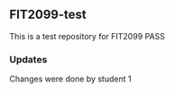 ## FIT2099-test

This is a test repository for FIT2099 PASS

###  Updates


Changes were done by student 1